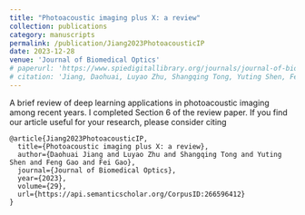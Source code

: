 ```yaml
---
title: "Photoacoustic imaging plus X: a review"
collection: publications
category: manuscripts
permalink: /publication/Jiang2023PhotoacousticIP
date: 2023-12-28
venue: 'Journal of Biomedical Optics'
# paperurl: 'https://www.spiedigitallibrary.org/journals/journal-of-biomedical-optics/volume-29/issue-S1/S11513/Photoacoustic-imaging-plus-X-a-review/10.1117/1.JBO.29.S1.S11513.full'
# citation: 'Jiang, Daohuai, Luyao Zhu, Shangqing Tong, Yuting Shen, Feng Gao and Fei Gao. &quot;Photoacoustic imaging plus X: a review.&quot; <i>Journal of Biomedical Optics</i> 29 (2023): n. pag.'
---
```


A brief review of deep learning applications in photoacoustic imaging among recent years. I completed Section 6 of the review paper. If you find our article useful for your research, please consider citing
```
@article{Jiang2023PhotoacousticIP,
  title={Photoacoustic imaging plus X: a review},
  author={Daohuai Jiang and Luyao Zhu and Shangqing Tong and Yuting Shen and Feng Gao and Fei Gao},
  journal={Journal of Biomedical Optics},
  year={2023},
  volume={29},
  url={https://api.semanticscholar.org/CorpusID:266596412}
}
```